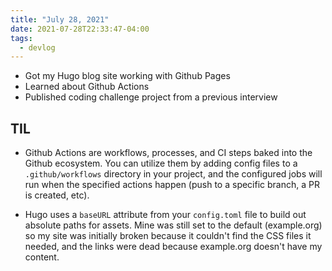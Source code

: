 ```yaml
---
title: "July 28, 2021"
date: 2021-07-28T22:33:47-04:00
tags:
  - devlog
---
```


* Got my Hugo blog site working with Github Pages
* Learned about Github Actions
* Published coding challenge project from a previous interview

## TIL
* Github Actions are workflows, processes, and CI steps baked into the Github ecosystem. You can utilize them by adding config files to a `.github/workflows` directory in your project, and the configured jobs will run when the specified actions happen (push to a specific branch, a PR is created, etc).

* Hugo uses a `baseURL` attribute from your `config.toml` file to build out absolute paths for assets. Mine was still set to the default (example.org) so my site was initially broken because it couldn't find the CSS files it needed, and the links were dead because example.org doesn't have my content.
